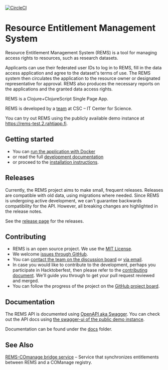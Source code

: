 [![CircleCI](https://circleci.com/gh/CSCfi/rems.svg?style=svg)](https://circleci.com/gh/CSCfi/rems)

# Resource Entitlement Management System

Resource Entitlement Management System (REMS) is a tool for managing access rights to resources, such as research datasets.

Applicants can use their federated user IDs to log in to REMS, fill in the data access application and agree to the dataset's terms of use. The REMS system then circulates the application to the resource owner or designated representative for approval. REMS also produces the necessary reports on the applications and the granted data access rights.

REMS is a Clojure+ClojureScript Single Page App.

REMS is developed by a [team](mailto:rems@csc.fi) at CSC – IT Center for Science.

You can try out REMS using the publicly available demo instance at <https://rems-test.2.rahtiapp.fi>.

## Getting started

- You can [run the application with Docker](docs/development.md#Running-the-application-with-Docker)
- or read the full [development documentation](docs/development.md)
- or proceed to the [installation instructions](docs/installing-upgrading.md).

## Releases

Currently, the REMS project aims to make small, frequent releases.
Releases are compatible with old data, using migrations where needed. Since REMS is undergoing active
development, we can't guarantee backwards compatibility for the API.
However, all breaking changes are highlighted in the release notes.

See the [release page](https://github.com/CSCfi/rems/releases) for the releases.

## Contributing

- REMS is an open source project. We use the [MIT License](./LICENSE).
- We welcome [issues through GitHub](https://github.com/CSCfi/rems/issues).
- You can [contact the team on the discussion board](https://github.com/CSCfi/rems/discussions) or [via email](mailto:rems@csc.fi).
- In case you would like to contribute to the development, perhaps you participate in Hacktoberfest, then please refer to the [contributing document](CONTRIBUTING.md). We'll guide you through to get your pull request reviewed and merged.
- You can follow the progress of the project on the [GitHub project board](https://github.com/orgs/CSCfi/projects/13/views/1).

## Documentation

The REMS API is documented using
[OpenAPI aka Swagger](https://swagger.io/docs/specification/about/).
You can check out the API docs using
[the swagger-ui of the public demo instance](https://rems-test.2.rahtiapp.fi/swagger-ui).

Documentation can be found under the [docs](./docs) folder.

## See Also

[REMS-COmanage bridge service](https://github.com/GUARDIANS-infrastructure/rems-co) – Service that synchronizes entitlements between REMS and a COManage registry.
